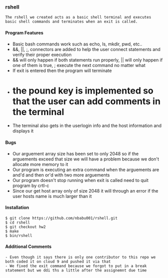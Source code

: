 ### rshell
    The rshell we created acts as a basic shell terminal and executes basic shell commands and terminates when an exit is called. 
    
#### Program Features
  - Basic bash commands work such as echo, ls, mkdir, pwd, etc..
  - &&, ||, ;, connectors are added to help the user connect statements and verify their proper execution
  - && will only happen if both statements run properly, || will only happen if one of them is true, ; execute the next command no matter what
  - If exit is entered then the program will terminate
  - # the pound key is implemented so that the user can add comments in the terminal
  - The terminal also gets in the userlogin info and the host information and displays it
  
#### Bugs
  - Our arguement array size has been set to only 2048 so if the arguements exceed that size we will have a problem because we don't allocate more memory to it
  - Our program is executing an extra command when the arguements are and'd and then or'd with two more arguements
  - Our program doesn't stop running when exit is called need to quit program by crtl-c
  - Since our get host array only of size 2048 it will through an error if the user hosts name is much larger than it
  
  
#### Installation  
    $ git clone https://github.com/nbabu001/rshell.git
    $ cd rshell
    $ git checkout hw2
    $ make
    $ bin/rshell

#### Additional Comments
    - Even though it says there is only one contributor to this repo we both coded it on cloud 9 and pushed it via that
    - We fixed the exit command because we forgot to put in a break statement but we ddi ths a little after the assignemnt due time
    


